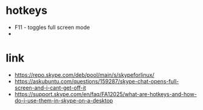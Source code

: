 # hotkeys

* F11 - toggles full screen mode
* 

# link

* https://repo.skype.com/deb/pool/main/s/skypeforlinux/
* https://askubuntu.com/questions/159287/skype-chat-opens-full-screen-and-i-cant-get-off-it
* https://support.skype.com/en/faq/FA12025/what-are-hotkeys-and-how-do-i-use-them-in-skype-on-a-desktop
